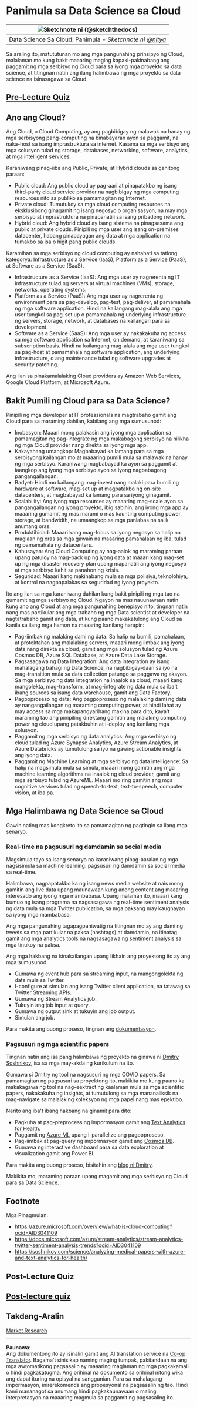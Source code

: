 <!--
CO_OP_TRANSLATOR_METADATA:
{
  "original_hash": "6a0556b17de4c8d1a9470b02247b01d4",
  "translation_date": "2025-09-04T20:54:07+00:00",
  "source_file": "5-Data-Science-In-Cloud/17-Introduction/README.md",
  "language_code": "tl"
}
-->
# Panimula sa Data Science sa Cloud

|![ Sketchnote ni [(@sketchthedocs)](https://sketchthedocs.dev) ](../../sketchnotes/17-DataScience-Cloud.png)|
|:---:|
| Data Science Sa Cloud: Panimula - _Sketchnote ni [@nitya](https://twitter.com/nitya)_ |

Sa araling ito, matututunan mo ang mga pangunahing prinsipyo ng Cloud, malalaman mo kung bakit maaaring maging kapaki-pakinabang ang paggamit ng mga serbisyo ng Cloud para sa iyong mga proyekto sa data science, at titingnan natin ang ilang halimbawa ng mga proyekto sa data science na isinasagawa sa Cloud.

## [Pre-Lecture Quiz](https://purple-hill-04aebfb03.1.azurestaticapps.net/quiz/32)

## Ano ang Cloud?

Ang Cloud, o Cloud Computing, ay ang pagbibigay ng malawak na hanay ng mga serbisyong pang-computing na binabayaran ayon sa paggamit, na naka-host sa isang imprastruktura sa internet. Kasama sa mga serbisyo ang mga solusyon tulad ng storage, databases, networking, software, analytics, at mga intelligent services.

Karaniwang pinag-iiba ang Public, Private, at Hybrid clouds sa ganitong paraan:

* Public cloud: Ang public cloud ay pag-aari at pinapatakbo ng isang third-party cloud service provider na nagbibigay ng mga computing resources nito sa publiko sa pamamagitan ng Internet.
* Private cloud: Tumutukoy sa mga cloud computing resources na eksklusibong ginagamit ng isang negosyo o organisasyon, na may mga serbisyo at imprastruktura na pinapanatili sa isang pribadong network.
* Hybrid cloud: Ang hybrid cloud ay isang sistema na pinagsasama ang public at private clouds. Pinipili ng mga user ang isang on-premises datacenter, habang pinapayagan ang data at mga application na tumakbo sa isa o higit pang public clouds.

Karamihan sa mga serbisyo ng cloud computing ay nahahati sa tatlong kategorya: Infrastructure as a Service (IaaS), Platform as a Service (PaaS), at Software as a Service (SaaS).

* Infrastructure as a Service (IaaS): Ang mga user ay nagrerenta ng IT infrastructure tulad ng servers at virtual machines (VMs), storage, networks, operating systems.
* Platform as a Service (PaaS): Ang mga user ay nagrerenta ng environment para sa pag-develop, pag-test, pag-deliver, at pamamahala ng mga software application. Hindi na kailangang mag-alala ang mga user tungkol sa pag-set up o pamamahala ng underlying infrastructure ng servers, storage, network, at databases na kailangan para sa development.
* Software as a Service (SaaS): Ang mga user ay nakakakuha ng access sa mga software application sa Internet, on demand, at karaniwang sa subscription basis. Hindi na kailangang mag-alala ang mga user tungkol sa pag-host at pamamahala ng software application, ang underlying infrastructure, o ang maintenance tulad ng software upgrades at security patching.

Ang ilan sa pinakamalalaking Cloud providers ay Amazon Web Services, Google Cloud Platform, at Microsoft Azure.

## Bakit Pumili ng Cloud para sa Data Science?

Pinipili ng mga developer at IT professionals na magtrabaho gamit ang Cloud para sa maraming dahilan, kabilang ang mga sumusunod:

* Inobasyon: Maaari mong palakasin ang iyong mga application sa pamamagitan ng pag-integrate ng mga makabagong serbisyo na nilikha ng mga Cloud provider nang direkta sa iyong mga app.
* Kakayahang umangkop: Magbabayad ka lamang para sa mga serbisyong kailangan mo at maaaring pumili mula sa malawak na hanay ng mga serbisyo. Karaniwang magbabayad ka ayon sa paggamit at iaangkop ang iyong mga serbisyo ayon sa iyong nagbabagong pangangailangan.
* Badyet: Hindi mo kailangang mag-invest nang malaki para bumili ng hardware at software, mag-set up at magpatakbo ng on-site datacenters, at magbabayad ka lamang para sa iyong ginagamit.
* Scalability: Ang iyong mga resources ay maaaring mag-scale ayon sa pangangailangan ng iyong proyekto, ibig sabihin, ang iyong mga app ay maaaring gumamit ng mas marami o mas kaunting computing power, storage, at bandwidth, na umaangkop sa mga panlabas na salik anumang oras.
* Produktibidad: Maaari kang mag-focus sa iyong negosyo sa halip na maglaan ng oras sa mga gawain na maaaring pamahalaan ng iba, tulad ng pamamahala ng datacenters.
* Kahusayan: Ang Cloud Computing ay nag-aalok ng maraming paraan upang patuloy na mag-back up ng iyong data at maaari kang mag-set up ng mga disaster recovery plan upang mapanatili ang iyong negosyo at mga serbisyo kahit sa panahon ng krisis.
* Seguridad: Maaari kang makinabang mula sa mga polisiya, teknolohiya, at kontrol na nagpapalakas sa seguridad ng iyong proyekto.

Ito ang ilan sa mga karaniwang dahilan kung bakit pinipili ng mga tao na gumamit ng mga serbisyo ng Cloud. Ngayon na mas nauunawaan natin kung ano ang Cloud at ang mga pangunahing benepisyo nito, tingnan natin nang mas partikular ang mga trabaho ng mga Data scientist at developer na nagtatrabaho gamit ang data, at kung paano makakatulong ang Cloud sa kanila sa ilang mga hamon na maaaring kanilang harapin:

* Pag-iimbak ng malaking dami ng data: Sa halip na bumili, pamahalaan, at protektahan ang malalaking servers, maaari mong iimbak ang iyong data nang direkta sa cloud, gamit ang mga solusyon tulad ng Azure Cosmos DB, Azure SQL Database, at Azure Data Lake Storage.
* Pagsasagawa ng Data Integration: Ang data integration ay isang mahalagang bahagi ng Data Science, na nagbibigay-daan sa iyo na mag-transition mula sa data collection patungo sa paggawa ng aksyon. Sa mga serbisyo ng data integration na inaalok sa cloud, maaari kang mangolekta, mag-transform, at mag-integrate ng data mula sa iba't ibang sources sa isang data warehouse, gamit ang Data Factory.
* Pagpoproseso ng data: Ang pagpoproseso ng malalaking dami ng data ay nangangailangan ng maraming computing power, at hindi lahat ay may access sa mga makapangyarihang makina para dito, kaya't maraming tao ang pinipiling direktang gamitin ang malaking computing power ng cloud upang patakbuhin at i-deploy ang kanilang mga solusyon.
* Paggamit ng mga serbisyo ng data analytics: Ang mga serbisyo ng cloud tulad ng Azure Synapse Analytics, Azure Stream Analytics, at Azure Databricks ay tumutulong sa iyo na gawing actionable insights ang iyong data.
* Paggamit ng Machine Learning at mga serbisyo ng data intelligence: Sa halip na magsimula mula sa simula, maaari mong gamitin ang mga machine learning algorithms na inaalok ng cloud provider, gamit ang mga serbisyo tulad ng AzureML. Maaari mo ring gamitin ang mga cognitive services tulad ng speech-to-text, text-to-speech, computer vision, at iba pa.

## Mga Halimbawa ng Data Science sa Cloud

Gawin nating mas kongkreto ito sa pamamagitan ng pagtingin sa ilang mga senaryo.

### Real-time na pagsusuri ng damdamin sa social media
Magsimula tayo sa isang senaryo na karaniwang pinag-aaralan ng mga nagsisimula sa machine learning: pagsusuri ng damdamin sa social media sa real-time.

Halimbawa, nagpapatakbo ka ng isang news media website at nais mong gamitin ang live data upang maunawaan kung anong content ang maaaring interesado ang iyong mga mambabasa. Upang malaman ito, maaari kang bumuo ng isang programa na nagsasagawa ng real-time sentiment analysis ng data mula sa mga Twitter publication, sa mga paksang may kaugnayan sa iyong mga mambabasa.

Ang mga pangunahing tagapagpahiwatig na titingnan mo ay ang dami ng tweets sa mga partikular na paksa (hashtags) at damdamin, na itinatag gamit ang mga analytics tools na nagsasagawa ng sentiment analysis sa mga tinukoy na paksa.

Ang mga hakbang na kinakailangan upang likhain ang proyektong ito ay ang mga sumusunod:

* Gumawa ng event hub para sa streaming input, na mangongolekta ng data mula sa Twitter.
* I-configure at simulan ang isang Twitter client application, na tatawag sa Twitter Streaming APIs.
* Gumawa ng Stream Analytics job.
* Tukuyin ang job input at query.
* Gumawa ng output sink at tukuyin ang job output.
* Simulan ang job.

Para makita ang buong proseso, tingnan ang [dokumentasyon](https://docs.microsoft.com/azure/stream-analytics/stream-analytics-twitter-sentiment-analysis-trends?WT.mc_id=academic-77958-bethanycheum&ocid=AID30411099).

### Pagsusuri ng mga scientific papers
Tingnan natin ang isa pang halimbawa ng proyekto na ginawa ni [Dmitry Soshnikov](http://soshnikov.com), isa sa mga may-akda ng kurikulum na ito.

Gumawa si Dmitry ng tool na nagsusuri ng mga COVID papers. Sa pamamagitan ng pagsusuri sa proyektong ito, makikita mo kung paano ka makakagawa ng tool na nag-eextract ng kaalaman mula sa mga scientific papers, nakakakuha ng insights, at tumutulong sa mga mananaliksik na mag-navigate sa malalaking koleksyon ng mga papel nang mas epektibo.

Narito ang iba't ibang hakbang na ginamit para dito:

* Pagkuha at pag-preprocess ng impormasyon gamit ang [Text Analytics for Health](https://docs.microsoft.com/azure/cognitive-services/text-analytics/how-tos/text-analytics-for-health?WT.mc_id=academic-77958-bethanycheum&ocid=AID3041109).
* Paggamit ng [Azure ML](https://azure.microsoft.com/services/machine-learning?WT.mc_id=academic-77958-bethanycheum&ocid=AID3041109) upang i-parallelize ang pagpoproseso.
* Pag-iimbak at pag-query ng impormasyon gamit ang [Cosmos DB](https://azure.microsoft.com/services/cosmos-db?WT.mc_id=academic-77958-bethanycheum&ocid=AID3041109).
* Gumawa ng interactive dashboard para sa data exploration at visualization gamit ang Power BI.

Para makita ang buong proseso, bisitahin ang [blog ni Dmitry](https://soshnikov.com/science/analyzing-medical-papers-with-azure-and-text-analytics-for-health/).

Makikita mo, maraming paraan upang magamit ang mga serbisyo ng Cloud para sa Data Science.

## Footnote

Mga Pinagmulan:
* https://azure.microsoft.com/overview/what-is-cloud-computing?ocid=AID3041109  
* https://docs.microsoft.com/azure/stream-analytics/stream-analytics-twitter-sentiment-analysis-trends?ocid=AID3041109  
* https://soshnikov.com/science/analyzing-medical-papers-with-azure-and-text-analytics-for-health/  

## Post-Lecture Quiz

## [Post-lecture quiz](https://ff-quizzes.netlify.app/en/ds/)

## Takdang-Aralin

[Market Research](assignment.md)

---

**Paunawa**:  
Ang dokumentong ito ay isinalin gamit ang AI translation service na [Co-op Translator](https://github.com/Azure/co-op-translator). Bagama't sinisikap naming maging tumpak, pakitandaan na ang mga awtomatikong pagsasalin ay maaaring maglaman ng mga pagkakamali o hindi pagkakatugma. Ang orihinal na dokumento sa orihinal nitong wika ang dapat ituring na opisyal na sanggunian. Para sa mahalagang impormasyon, inirerekomenda ang propesyonal na pagsasalin ng tao. Hindi kami mananagot sa anumang hindi pagkakaunawaan o maling interpretasyon na maaaring magmula sa paggamit ng pagsasaling ito.